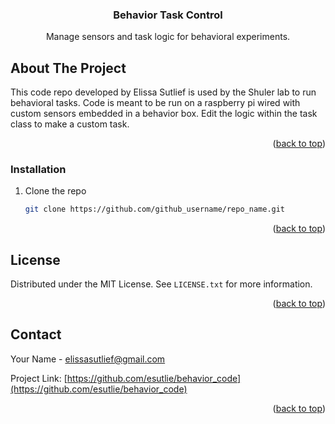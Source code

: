<!-- Improved compatibility of back to top link: See: https://github.com/othneildrew/Best-README-Template/pull/73 -->
<a name="readme-top"></a>


<h3 align="center">Behavior Task Control</h3>

  <p align="center">
    Manage sensors and task logic for behavioral experiments.
  </p>
</div>


<!-- ABOUT THE PROJECT -->
## About The Project

This code repo developed by Elissa Sutlief is used by the Shuler lab to run behavioral tasks. Code is meant to be run on a raspberry pi wired with custom sensors embedded in a behavior box. Edit the logic within the task class to make a custom task. 

<p align="right">(<a href="#readme-top">back to top</a>)</p>


<!-- GETTING STARTED -->
### Installation
1. Clone the repo
   ```sh
   git clone https://github.com/github_username/repo_name.git
   ```

<p align="right">(<a href="#readme-top">back to top</a>)</p>


<!-- LICENSE -->
## License

Distributed under the MIT License. See `LICENSE.txt` for more information.

<p align="right">(<a href="#readme-top">back to top</a>)</p>



<!-- CONTACT -->
## Contact

Your Name - elissasutlief@gmail.com

Project Link: [https://github.com/esutlie/behavior_code](https://github.com/esutlie/behavior_code)

<p align="right">(<a href="#readme-top">back to top</a>)</p>

